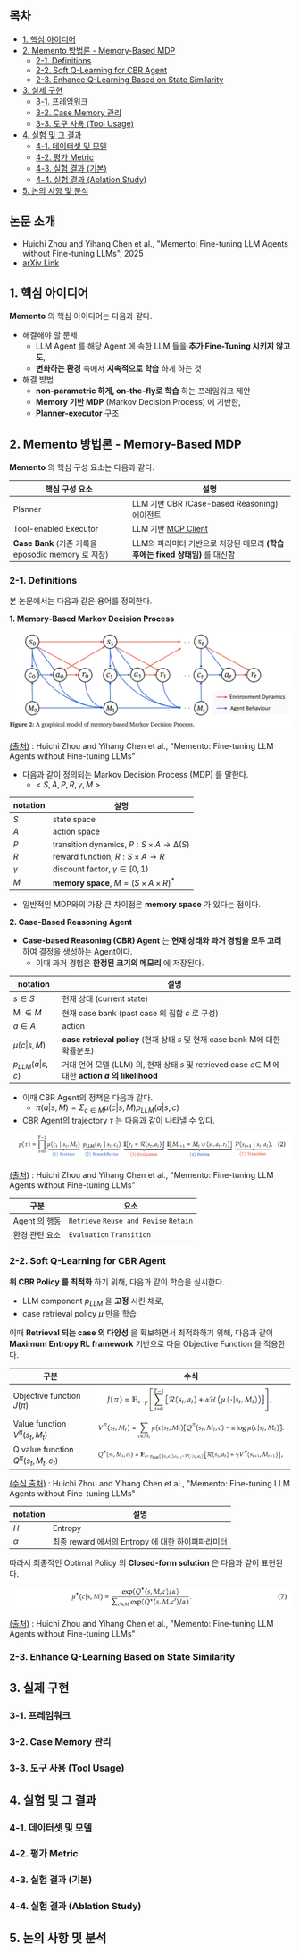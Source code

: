 
## 목차

* [1. 핵심 아이디어](#1-핵심-아이디어)
* [2. Memento 방법론 - Memory-Based MDP](#2-memento-방법론---memory-based-mdp)
  * [2-1. Definitions](#2-1-definitions)
  * [2-2. Soft Q-Learning for CBR Agent](#2-2-soft-q-learning-for-cbr-agent)
  * [2-3. Enhance Q-Learning Based on State Similarity](#2-3-enhance-q-learning-based-on-state-similarity)
* [3. 실제 구현](#3-실제-구현)
  * [3-1. 프레임워크](#3-1-프레임워크)
  * [3-2. Case Memory 관리](#3-2-case-memory-관리)
  * [3-3. 도구 사용 (Tool Usage)](#3-3-도구-사용-tool-usage)
* [4. 실험 및 그 결과](#4-실험-및-그-결과)
  * [4-1. 데이터셋 및 모델](#4-1-데이터셋-및-모델)
  * [4-2. 평가 Metric](#4-2-평가-metric)
  * [4-3. 실험 결과 (기본)](#4-3-실험-결과-기본)
  * [4-4. 실험 결과 (Ablation Study)](#4-4-실험-결과-ablation-study)
* [5. 논의 사항 및 분석](#5-논의-사항-및-분석)

## 논문 소개

* Huichi Zhou and Yihang Chen et al., "Memento: Fine-tuning LLM Agents without Fine-tuning LLMs", 2025
* [arXiv Link](https://arxiv.org/pdf/2508.16153)

## 1. 핵심 아이디어

**Memento** 의 핵심 아이디어는 다음과 같다.

* 해결해야 할 문제
  * LLM Agent 를 해당 Agent 에 속한 LLM 들을 **추가 Fine-Tuning 시키지 않고도**,
  * **변화하는 환경** 속에서 **지속적으로 학습** 하게 하는 것
* 해결 방법
  * **non-parametric 하게, on-the-fly로 학습** 하는 프레임워크 제안
  * **Memory 기반 MDP** (Markov Decision Process) 에 기반한,
  * **Planner-executor** 구조

## 2. Memento 방법론 - Memory-Based MDP

**Memento** 의 핵심 구성 요소는 다음과 같다.

| 핵심 구성 요소                                    | 설명                                                                                                                                                        |
|---------------------------------------------|-----------------------------------------------------------------------------------------------------------------------------------------------------------|
| Planner                                     | LLM 기반 CBR (Case-based Reasoning) 에이전트                                                                                                                    |
| Tool-enabled Executor                       | LLM 기반 [MCP Client](https://github.com/WannaBeSuperteur/AI-study/blob/main/AI%20Basics/LLM%20Basics/LLM_%EA%B8%B0%EC%B4%88_MCP_Model_Context_Protocol.md) |
| **Case Bank** (기존 기록을 eposodic memory 로 저장) | LLM의 파라미터 기반으로 저장된 메모리 **(학습 후에는 fixed 상태임)** 를 대신함                                                                                                       |

### 2-1. Definitions

본 논문에서는 다음과 같은 용어를 정의한다.

**1. Memory-Based Markov Decision Process**

![image](../images/Memento_1.PNG)

[(출처)](https://arxiv.org/pdf/2508.16153) : Huichi Zhou and Yihang Chen et al., "Memento: Fine-tuning LLM Agents without Fine-tuning LLMs"

* 다음과 같이 정의되는 Markov Decision Process (MDP) 를 말한다.
  * < $S, A, P, R, \gamma, M$ >

| notation | 설명                                              |
|----------|-------------------------------------------------|
| $S$      | state space                                     |
| $A$      | action space                                    |
| $P$      | transition dynamics, $P : S \times A → ∆(S)$    |
| $R$      | reward function, $R : S \times A → R$           |
| $\gamma$ | discount factor, $\gamma \in [0, 1)$            |
| $M$      | **memory space**, $M = (S \times A \times R)^*$ |

* 일반적인 MDP와의 가장 큰 차이점은 **memory space** 가 있다는 점이다.

**2. Case-Based Reasoning Agent**

* **Case-based Reasoning (CBR) Agent** 는 **현재 상태와 과거 경험을 모두 고려** 하여 결정을 생성하는 Agent이다.
  * 이때 과거 경험은 **한정된 크기의 메모리** 에 저장된다.

| notation                 | 설명                                                                                      |
|--------------------------|-----------------------------------------------------------------------------------------|
| $s \in S$                | 현재 상태 (current state)                                                                   |
| M $\in M$                | 현재 case bank (past case 의 집합 $c$ 로 구성)                                                  |
| $a \in A$                | action                                                                                  |
| $\mu (c \vert s, M)$     | **case retrieval policy** (현재 상태 $s$ 및 현재 case bank M에 대한 확률분포)                         |
| $p_{LLM} (a \vert s, c)$ | 거대 언어 모델 (LLM) 의, 현재 상태 $s$ 및 retrieved case $c \in$ M 에 대한 **action $a$ 의 likelihood** |       

* 이때 CBR Agent의 정책은 다음과 같다.
  * $\displaystyle \pi(a|s,M) = \Sigma_{c \in M} \mu(c|s,M) p_{LLM}(a|s,c)$ 
* CBR Agent의 trajectory $\tau$ 는 다음과 같이 나타낼 수 있다.

![image](../images/Memento_2.PNG)

[(출처)](https://arxiv.org/pdf/2508.16153) : Huichi Zhou and Yihang Chen et al., "Memento: Fine-tuning LLM Agents without Fine-tuning LLMs"

| 구분         | 요소                                                 |
|------------|----------------------------------------------------|
| Agent 의 행동 | ```Retrieve``` ```Reuse and Revise``` ```Retain``` |
| 환경 관련 요소   | ```Evaluation``` ```Transition```                  |

### 2-2. Soft Q-Learning for CBR Agent

**위 CBR Policy 를 최적화** 하기 위해, 다음과 같이 학습을 실시한다.

* LLM component $p_{LLM}$ 을 **고정** 시킨 채로,
* case retrieval policy $\mu$ 만을 학습

이때 **Retrieval 되는 case 의 다양성** 을 확보하면서 최적화하기 위해, 다음과 같이 **Maximum Entropy RL framework** 기반으로 다음 Objective Function 을 적용한다.

| 구분                                       | 수식                                |
|------------------------------------------|-----------------------------------|
| Objective function $J(\pi)$              | ![image](../images/Memento_3.PNG) |
| Value function $V^\pi (s_t, M_t)$        | ![image](../images/Memento_4.PNG) |
| Q value function $Q^\pi (s_t, M_t, c_t)$ | ![image](../images/Memento_5.PNG) |

[(수식 출처)](https://arxiv.org/pdf/2508.16153) : Huichi Zhou and Yihang Chen et al., "Memento: Fine-tuning LLM Agents without Fine-tuning LLMs"

| notation | 설명                                 |
|----------|------------------------------------|
| $H$      | Entropy                            |
| $\alpha$ | 최종 reward 에서의 Entropy 에 대한 하이퍼파라미터 |

따라서 최종적인 Optimal Policy 의 **Closed-form solution** 은 다음과 같이 표현된다.

![image](../images/Memento_6.PNG)

[(출처)](https://arxiv.org/pdf/2508.16153) : Huichi Zhou and Yihang Chen et al., "Memento: Fine-tuning LLM Agents without Fine-tuning LLMs"

### 2-3. Enhance Q-Learning Based on State Similarity

## 3. 실제 구현

### 3-1. 프레임워크

### 3-2. Case Memory 관리

### 3-3. 도구 사용 (Tool Usage)

## 4. 실험 및 그 결과

### 4-1. 데이터셋 및 모델

### 4-2. 평가 Metric

### 4-3. 실험 결과 (기본)

### 4-4. 실험 결과 (Ablation Study)

## 5. 논의 사항 및 분석

